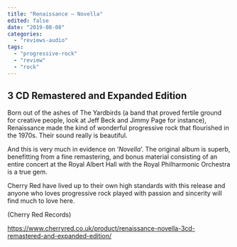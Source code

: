 ```yaml
---
title: "Renaissance – Novella"
edited: false
date: "2019-08-08"
categories:
  - "reviews-audio"
tags:
  - "progressive-rock"
  - "review"
  - "rock"
---
```


## 3 CD Remastered and Expanded Edition

Born out of the ashes of The Yardbirds (a band that proved fertile ground for creative people, look at Jeff Beck and Jimmy Page for instance), Renaissance made the kind of wonderful progressive rock that flourished in the 1970s. Their sound really is beautiful.

And this is very much in evidence on ‘_Novella_’. The original album is superb, benefitting from a fine remastering, and bonus material consisting of an entire concert at the Royal Albert Hall with the Royal Philharmonic Orchestra is a true gem.

Cherry Red have lived up to their own high standards with this release and anyone who loves progressive rock played with passion and sincerity will find much to love here.

(Cherry Red Records)

https://www.cherryred.co.uk/product/renaissance-novella-3cd-remastered-and-expanded-edition/
